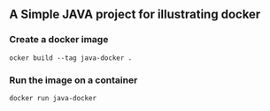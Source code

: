 ## A Simple JAVA project for illustrating docker 

### Create a docker image
<code>ocker build --tag java-docker .</code>

### Run the image on a container
<code>docker run java-docker</code>